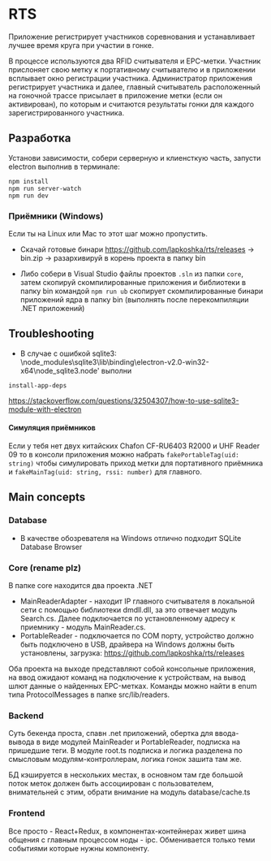 # RTS

Приложение регистрирует участников соревнования и устанавливает лучшее время круга 
при участии в гонке.

В процессе используются два RFID считывателя и EPC-метки. Участник прислоняет
свою метку к портативному считывателю и в приложении всплывает окно регистрации участника.
Администратор приложения регистрирует участника и далее, главный считыватель 
расположенный на гоночной трассе присылает в приложение метки (если он активирован),
по которым и считаются результаты гонки для каждого зарегистрированного участника.

## Разработка

Установи зависимости, собери серверную и клиенсткую часть, запусти electron выполнив в терминале:
```
npm install
npm run server-watch
npm run dev
```

### Приёмники (Windows)

Если ты на Linux или Mac то этот шаг можно пропустить.

- Скачай готовые бинари https://github.com/lapkoshka/rts/releases -> bin.zip -> разархивируй 
в корень проекта в папку bin

- Либо собери в Visual Studio файлы проектов `.sln` из папки `core`, затем скопируй скомпилированные приложения
и библиотеки в папку bin командой  `npm run ub` скопирует скомпилированные бинари приложений ядра в папку bin
(выполнять после перекомпиляции .NET приложений)

## Troubleshooting
- В случае с ошибкой sqlite3: \node_modules\sqlite3\lib\binding\electron-v2.0-win32-x64\node_sqlite3.node' выполни 

`install-app-deps`

https://stackoverflow.com/questions/32504307/how-to-use-sqlite3-module-with-electron

#### Симуляция приёмников
Если у тебя нет двух китайских Chafon CF-RU6403 R2000 и UHF Reader 09 то в консоли приложения
можно набрать `fakePortableTag(uid: string)` чтобы симулировать приход метки для портативного приёмника и 
`fakeMainTag(uid: string, rssi: number)` для главного.

## Main concepts

### Database
- В качестве обозревателя на Windows отлично подходит SQLite Database Browser

### Core (rename plz)
В папке core находится два проекта .NET
- MainReaderAdapter - находит IP главного считывателя в локальной сети с помощью библиотеки dmdll.dll,
за это отвечает модуль Search.cs. Далее подключается по установленному адресу к приемнику - модуль
MainReader.cs.
- PortableReader - подключается по COM порту, устройство должно быть подключено в USB, драйвера
на Windows должны быть установлены, загрузка: https://github.com/lapkoshka/rts/releases

Оба проекта на выходе представляют собой консольные приложения, на ввод ожидают команд на подключение к устройствам,
на вывод шлют данные о найденных EPC-метках. Команды можно найти в enum типа ProtocolMessages в папке src/lib/readers.

### Backend
Суть бекенда проста, спавн .net приложений, обертка для ввода-вывода в виде модулей MainReader и 
PortableReader, подписка на пришедшие теги. В модуле root.ts подписка и логика разделена по смысловым модулям-контроллерам,
логика гонок зашита там же.

БД кэшируется в нескольких местах, в основном там где большой поток меток должен быть ассоциирован с пользователем,
внимательней с этим, обрати внимание на модуль database/cache.ts

### Frontend
Все просто - React+Redux, в компонентах-контейнерах живет шина общения с главным процессом ноды - ipc. Обменивается только теми
событиями которые нужны компоненту.
